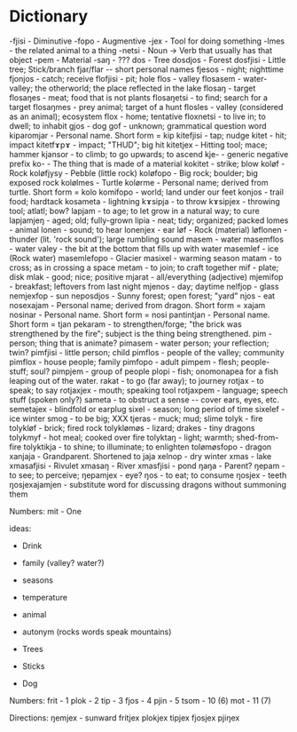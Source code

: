 # Dictionary



-fjisi - Diminutive
-fopo - Augmentive
-jex - Tool for doing something
-lmes - the related animal to a thing
-netsi - Noun -> Verb that usually has that object
-pem - Material
-saŋ - ???
dos - Tree
dosdjos - Forest
dosfjisi - Little tree; Stick/branch
fjar/flar -- short personal names
fjesos - night; nighttime
fjonjos - catch; receive
flofjisi - pit; hole
flos - valley
flosasem - water-valley; the otherworld; the place reflected in the lake
flosaŋ - target
flosaŋes - meat; food that is not plants
flosaŋetsi - to find; search for a target
flosaŋmes - prey animal; target of a hunt
flosles - valley (considered as an animal); ecosystem
flox - home; tentative
floxnetsi - to live in; to dwell; to inhabit
gjos - dog
gof - unknown; grammatical question word
kiparomjar - Personal name. Short form = kip
kitefjisi - tap; nudge
kitet - hit; impact
kitetfɤpɤ - impact; "THUD"; big hit
kitetjex - Hitting tool; mace; hammer
kjansor - to climb; to go upwards; to ascend
kje- - generic negative prefix
ko- - The thing that is made of a material
kokitet - strike; blow
koløf - Rock
koløfjysy - Pebble (little rock)
koløfopo - Big rock; boulder; big exposed rock
kolølmes - Turtle
kolørme - Personal name; derived from turtle. Short form = kolo
komifopo - world; land under our feet
konjos - trail food; hardtack
kosameta - lightning
kɤsipja - to throw
kɤsipjex - throwing tool; atlatl; bow?
lapjam - to age; to let grow in a natural way; to cure
lapjamjeŋ - aged; old; fully-grown
lipia - neat; tidy; organized; packed
lomes - animal
lonen - sound; to hear
lonenjex - ear
løf - Rock (material)
løflonen - thunder (lit. 'rock sound'); large rumbling sound
masem - water
masemflos - water valey - the bit at the bottom that fills up with water
masemlef - ice (Rock water)
masemlefopo - Glacier
masixel - warming season
matam - to cross; as in crossing a space
metam - to join; to craft together
mif - plate; disk
mlak - good; nice; positive
mjarat - all/everything (adjective)
mjemifop - breakfast; leftovers from last night
mjenos - day; daytime
nelfjop - glass
nemjexfop - sun
neposdjos - Sunny forest; open forest; "yard"
njos - eat
nosexajam - Personal name; derived from dragon. Short form = xajam
nosinar - Personal name. Short form = nosi
pantintjan - Personal name. Short form = tjan
pekaram - to strengthen/forge; "the brick was strengthened by the fire"; subject is the thing being strengthened.
pim - person; thing that is animate?
pimasem - water person; your reflection; twin?
pimfjisi - little person; child
pimflos - people of the valley; community
pimflox - house people; family
pimfopo - adult
pimpem - flesh; people-stuff; soul?
pimpjem - group of people
plopi - fish; onomonapea for a fish leaping out of the water.
rakat - to go (far away); to journey
rotjax - to speak; to say
rotjaxjex - mouth; speaking tool
rotjaxpem - language; speech stuff (spoken only?)
sameta - to obstruct a sense -- cover ears, eyes, etc.
semetajex - blindfold or earplug
sixel - season; long period of time
sixelef - ice winter
smog - to be big; XXX
tjeras - muck; mud; slime
tolyk - fire
tolykløf - brick; fired rock
tolyklømøs - lizard; drakes - tiny dragons
tolykmyf - hot meal; cooked over fire
tolyktaŋ - light; warmth; shed-from-fire
tolyktikja - to shine; to illuminate; to enlighten
tolømøsfopo - dragon
xanjaja - Grandparent. Shortened to jaja
xelnop - dry winter
xmas - lake
xmasafjisi - Rivulet
xmasaŋ - River
xmasfjisi - pond
ŋaŋa - Parent?
ŋepam - to see; to perceive;
ŋepamjex - eye?
ŋos - to eat; to consume
ŋosjex - teeth
ŋosjexajamjen - substitute word for discussing dragons without summoning them

Numbers:
mit - One

ideas:
- Drink

- family (valley? water?)
- seasons
- temperature
- animal
- autonym (rocks words speak mountains)

- Trees
- Sticks
- Dog


Numbers:
frit - 1
plok - 2
tip  - 3
fjos - 4
pjin - 5
tsom - 10 (6)
mot  - 11 (7)

Directions:
ŋemjex - sunward
fritjex
plokjex
tipjex
fjosjex
pjiŋex

